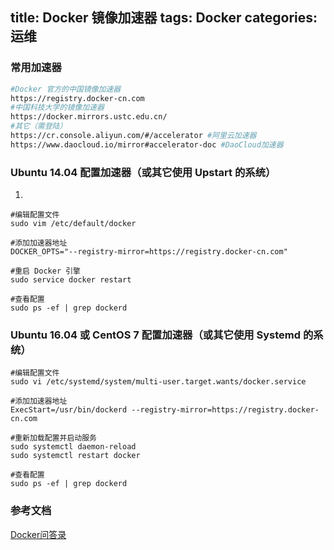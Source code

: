 title: Docker 镜像加速器
tags: Docker
categories: 运维
---
### 常用加速器
```bash
#Docker 官方的中国镜像加速器
https://registry.docker-cn.com
#中国科技大学的镜像加速器
https://docker.mirrors.ustc.edu.cn/
#其它（需登陆）
https://cr.console.aliyun.com/#/accelerator #阿里云加速器
https://www.daocloud.io/mirror#accelerator-doc #DaoCloud加速器
```
<!-- more -->
### Ubuntu 14.04 配置加速器（或其它使用 Upstart 的系统）
1. 
```shell
#编辑配置文件
sudo vim /etc/default/docker

#添加加速器地址
DOCKER_OPTS="--registry-mirror=https://registry.docker-cn.com"

#重启 Docker 引擎
sudo service docker restart

#查看配置
sudo ps -ef | grep dockerd
```


### Ubuntu 16.04 或 CentOS 7 配置加速器（或其它使用 Systemd 的系统）
```shell
#编辑配置文件
sudo vi /etc/systemd/system/multi-user.target.wants/docker.service

#添加加速器地址
ExecStart=/usr/bin/dockerd --registry-mirror=https://registry.docker-cn.com

#重新加载配置并启动服务
sudo systemctl daemon-reload
sudo systemctl restart docker

#查看配置
sudo ps -ef | grep dockerd
```


### 参考文档  

[Docker问答录](https://blog.lab99.org/post/docker-2016-07-14-faq.html#ubuntu-14-04-pei-zhi-jia-su-qi-huo-qi-ta-shi-yong-upstart-de-xi-tong "Docker问答录")